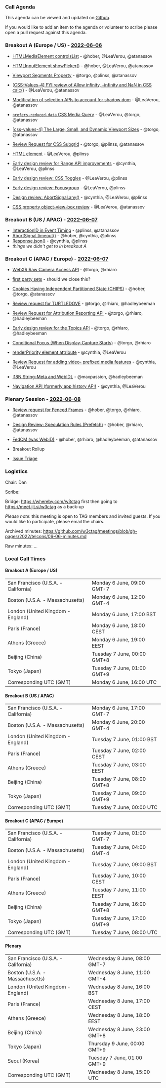 ### Call Agenda

This agenda can be viewed and updated on [Github](https://github.com/w3ctag/meetings/blob/gh-pages/2022/telcons/06-06-agenda.md).

If you would like to add an item to the agenda or volunteer to scribe please open a pull request against this agenda.

### Breakout A (Europe / US) - [2022-06-06](https://www.timeanddate.com/worldclock/converter.html?iso=20220606T160000&p1=224&p2=43&p3=136&p4=195&p5=26&p6=33&p7=248&p8=235)

* [HTMLMediaElement controlsList](https://github.com/w3ctag/design-reviews/issues/643) - @hober, @LeaVerou, @atanassov
* [HTMLInputElement showPicker()](https://github.com/w3ctag/design-reviews/issues/688) - @hober, @LeaVerou, @atanassov
* [Viewport Segments Property](https://github.com/w3ctag/design-reviews/issues/689) - @torgo, @plinss, @atanassov
* [[CSS-Values-4] FYI review of Allow infinity, -infinity and NaN in CSS calc()](https://github.com/w3ctag/design-reviews/issues/708) - @LeaVerou, @atanassov

* [Modification of selection APIs to account for shadow dom](https://github.com/w3ctag/design-reviews/issues/694) - @LeaVerou, @atanassov
* [`prefers-reduced-data` CSS Media Query](https://github.com/w3ctag/design-reviews/issues/705) - @LeaVerou, @torgo, @atanassov
* [[css-values-4] The Large, Small, and Dynamic Viewport Sizes](https://github.com/w3ctag/design-reviews/issues/706) - @torgo, @atanassov

* [Review Request for CSS Subgrid](https://github.com/w3ctag/design-reviews/issues/712) - @torgo, @plinss, @atanassov
* [<search> HTML element](https://github.com/w3ctag/design-reviews/issues/714) - @LeaVerou, @plinss
* [Early design review for Range API improvements](https://github.com/w3ctag/design-reviews/issues/725) - @cynthia, @LeaVerou, @plinss
* [Early design review: CSS Toggles](https://github.com/w3ctag/design-reviews/issues/730) - @LeaVerou, @plinss
* [Early design review: Focusgroup](https://github.com/w3ctag/design-reviews/issues/732) - @LeaVerou, @plinss
* [Design review: AbortSignal.any()](https://github.com/w3ctag/design-reviews/issues/737) - @cynthia, @LeaVerou, @plinss
* [CSS property object-view-box review](https://github.com/w3ctag/design-reviews/issues/740) - @LeaVerou, @atanassov


### Breakout B (US / APAC) - [2022-06-07](https://www.timeanddate.com/worldclock/converter.html?iso=20220607T000000&p1=224&p2=43&p3=136&p4=195&p5=26&p6=33&p7=248&p8=235)

* [InteractionID in Event Timing](https://github.com/w3ctag/design-reviews/issues/670) - @plinss, @atanassov
* [AbortSignal.timeout()](https://github.com/w3ctag/design-reviews/issues/711) - @hober, @cynthia, @plinss
* [Response.json()](https://github.com/w3ctag/design-reviews/issues/741) - @cynthia, @plinss
* *things we didn't get to in breakout A*

### Breakout C (APAC / Europe) - [2022-06-07](https://www.timeanddate.com/worldclock/converter.html?iso=20220607T080000&p1=224&p2=43&p3=136&p4=195&p5=26&p6=33&p7=248&p8=235)

* [WebXR Raw Camera Access API](https://github.com/w3ctag/design-reviews/issues/652) - @torgo, @rhiaro
* [first party sets](https://github.com/w3ctag/design-reviews/issues/342) - should we close this?
* [Cookies Having Independent Partitioned State (CHIPS)](https://github.com/w3ctag/design-reviews/issues/654) - @hober, @torgo, @atanassov
* [Review request for TURTLEDOVE](https://github.com/w3ctag/design-reviews/issues/723) - @torgo, @rhiaro, @hadleybeeman
* [Review Request for Attribution Reporting API](https://github.com/w3ctag/design-reviews/issues/724) - @torgo, @rhiaro, @hadleybeeman
* [Early design review for the Topics API](https://github.com/w3ctag/design-reviews/issues/726) - @torgo, @rhiaro, @hadleybeeman

* [Conditional Focus (When Display-Capture Starts)](https://github.com/w3ctag/design-reviews/issues/679) - @torgo, @rhiaro

* [renderPriority element attribute](https://github.com/w3ctag/design-reviews/issues/676) - @cynthia, @LeaVerou
* [Review Request for adding video- prefixed media features](https://github.com/w3ctag/design-reviews/issues/697) - @cynthia, @LeaVerou
* [I18N String-Meta and WebIDL](https://github.com/w3ctag/design-reviews/issues/716) - @maxpassion, @hadleybeeman
* [Navigation API (formerly app history API)](https://github.com/w3ctag/design-reviews/issues/717) - @cynthia, @LeaVerou

### Plenary Session - [2022-06-08](https://www.timeanddate.com/worldclock/converter.html?iso=20220608T150000&p1=224&p2=43&p3=136&p4=195&p5=26&p6=33&p7=248&p8=235)

* [Review request for Fenced Frames](https://github.com/w3ctag/design-reviews/issues/735) - @hober, @torgo, @rhiaro, @atanassov
* [Design Review: Speculation Rules (Prefetch)](https://github.com/w3ctag/design-reviews/issues/721) - @hober, @rhiaro, @atanassov
* [FedCM (was WebID)](https://github.com/w3ctag/design-reviews/issues/718) - @hober, @rhiaro, @hadleybeeman, @atanassov

* Breakout Rollup
* [Issue Triage](https://github.com/w3ctag/design-reviews/issues?q=is%3Aissue+is%3Aopen+label%3A%22Progress%3A+untriaged%22)

### Logistics

Chair: Dan

Scribe:

Bridge: https://whereby.com/w3ctag first then going to https://meet.jit.si/w3ctag as a back-up

*Please note*: this meeting is open to TAG members and invited guests. If you would like to participate, please email the chairs.

Archived minutes: https://github.com/w3ctag/meetings/blob/gh-pages/2022/telcons/06-06-minutes.md

Raw minutes: ...


### Local Call Times

#### Breakout A (Europe / US)

<table>
<tr><td> San Francisco (U.S.A. - California) <td> Monday 6 June, 09:00 GMT-7</td></tr>
<tr><td> Boston (U.S.A. - Massachusetts) <td> Monday 6 June, 12:00 GMT-4</td></tr>
<tr><td> London (United Kingdom - England) <td> Monday 6 June, 17:00 BST</td></tr>
<tr><td> Paris (France) <td> Monday 6 June, 18:00 CEST</td></tr>
<tr><td> Athens (Greece) <td> Monday 6 June, 19:00 EEST</td></tr>
<tr><td> Beijing (China) <td> Tuesday 7 June, 00:00 GMT+8</td></tr>
<tr><td> Tokyo (Japan) <td> Tuesday 7 June, 01:00 GMT+9</td></tr>
<tr><td> Corresponding UTC (GMT) <td> Monday 6 June, 16:00 UTC</td></tr>
</table>

#### Breakout B (US / APAC)

<table>
<tr><td> San Francisco (U.S.A. - California) <td> Monday 6 June, 17:00 GMT-7</td></tr>
<tr><td> Boston (U.S.A. - Massachusetts) <td> Monday 6 June, 20:00 GMT-4</td></tr>
<tr><td> London (United Kingdom - England) <td> Tuesday 7 June, 01:00 BST</td></tr>
<tr><td> Paris (France) <td> Tuesday 7 June, 02:00 CEST</td></tr>
<tr><td> Athens (Greece) <td> Tuesday 7 June, 03:00 EEST</td></tr>
<tr><td> Beijing (China) <td> Tuesday 7 June, 08:00 GMT+8</td></tr>
<tr><td> Tokyo (Japan) <td> Tuesday 7 June, 09:00 GMT+9</td></tr>
<tr><td> Corresponding UTC (GMT) <td> Tuesday 7 June, 00:00 UTC</td></tr>
</table>

#### Breakout C (APAC / Europe)

<table>
<tr><td> San Francisco (U.S.A. - California) <td> Tuesday 7 June, 01:00 GMT-7</td></tr>
<tr><td> Boston (U.S.A. - Massachusetts) <td> Tuesday 7 June, 04:00 GMT-4</td></tr>
<tr><td> London (United Kingdom - England) <td> Tuesday 7 June, 09:00 BST</td></tr>
<tr><td> Paris (France) <td> Tuesday 7 June, 10:00 CEST</td></tr>
<tr><td> Athens (Greece) <td> Tuesday 7 June, 11:00 EEST</td></tr>
<tr><td> Beijing (China) <td> Tuesday 7 June, 16:00 GMT+8</td></tr>
<tr><td> Tokyo (Japan) <td> Tuesday 7 June, 17:00 GMT+9</td></tr>
<tr><td> Corresponding UTC (GMT) <td> Tuesday 7 June, 08:00 UTC</td></tr>
</table>

#### Plenary

<table>
<tr><td> San Francisco (U.S.A. - California) <td> Wednesday 8 June, 08:00 GMT-7</td></tr>
<tr><td> Boston (U.S.A. - Massachusetts) <td> Wednesday 8 June, 11:00 GMT-4</td></tr>
<tr><td> London (United Kingdom - England) <td> Wednesday 8 June, 16:00 BST</td></tr>
<tr><td> Paris (France) <td> Wednesday 8 June, 17:00 CEST</td></tr>
<tr><td> Athens (Greece) <td> Wednesday 8 June, 18:00 EEST</td></tr>
<tr><td> Beijing (China) <td> Wednesday 8 June, 23:00 GMT+8</td></tr>
<tr><td> Tokyo (Japan) <td> Thursday 9 June, 00:00 GMT+9</td></tr>
<tr><td> Seoul (Korea) <td> Tuesday 7 June, 01:00 GMT+9</td></tr>
<tr><td> Corresponding UTC (GMT) <td> Wednesday 8 June, 15:00 UTC</td></tr>
</table>

